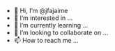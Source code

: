 - 👋 Hi, I’m @jfajaime
- 👀 I’m interested in ...
- 🌱 I’m currently learning ...
- 💞️ I’m looking to collaborate on ...
- 📫 How to reach me ...

<!---
jfajaime/jfajaime is a ✨ special ✨ repository because its `README.md` (this file) appears on your GitHub profile.
You can click the Preview link to take a look at your changes.
--->
